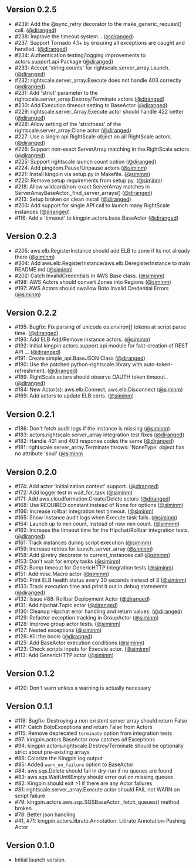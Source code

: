 ## Version 0.2.5
 * #239: Add the @sync_retry decorator to the make_generic_request() call. ([@diranged])
 * #238: Improve the timeout system... ([@diranged])
 * #237: Support Tornado 4.1+ by ensuring all exceptions are caught and handled. ([@diranged])
 * #234: Authentication testing/logging improvements to actors.support.api Package ([@diranged])
 * #233: Accept 'string counts' for rightscale.server_array.Launch. ([@diranged])
 * #232: rightscale.server_array.Execute does not handle 403 correctly ([@diranged])
 * #231: Add 'strict' parameter to the rightscale.server_array.Destroy/Terminate actors ([@diranged])
 * #230: Add Execution timeout setting to BaseActor ([@diranged])
 * #229: rightscale.server_Array.Execute actor should handle 422 better ([@diranged])
 * #228: Allow setting of the 'strictness' of the rightscale.server_array.Clone actor ([@diranged])
 * #227: Use a single api.RightScale object on all RightScale actors. ([@diranged])
 * #226: Support non-exact ServerArray matching in the RightScale actors ([@diranged])
 * #225: Support rightscale launch count option ([@diranged])
 * #224: Add pingdom.Pause/Unpause actors ([@siminm])
 * #221: Install kingpin via setup.py in Makefile. ([@siminm])
 * #220: Remove setup requirements from setup.py. ([@siminm])
 * #218: Allow wildcard/non-exact ServerArray matches in ServerArrayBaseActor._find_server_arrays() ([@diranged])
 * #213: Setup broken on clean install ([@diranged])
 * #203: Add support for single API call to launch many RightScale instances ([@diranged])
 * #116: Add a 'timeout' to kingpin.actors.base.BaseActor ([@diranged])

## Version 0.2.3
 * #205: aws.elb.RegisterInstance should add ELB to zone if its not already there ([@siminm])
 * #204: Add aws.elb.RegisterInstance/aws.elb.DeregisterInstance to main README.md ([@siminm])
 * #202: Catch InvalidCredentials in AWS Base class. ([@siminm])
 * #198: AWS Actors should convert Zones into Regions ([@siminm])
 * #197: AWS Actors should swallow Boto Invalid Credential Errors ([@siminm])

## Version 0.2.2
 * #195: Bugfix: Fix parsing of unicode os.environ[] tokens at script parse time. ([@diranged])
 * #193: Add ELB Add/Remove instance actors. ([@siminm])
 * #192: Initial kingpin.actors.support.api module for fast-creation of REST API ... ([@diranged])
 * #191: Create simple_api.BaseJSON Class ([@diranged])
 * #190: Use the patched python-rightscale library with auto-token-refreshment. ([@diranged])
 * #189: RightScale actors should observe OAUTH token timeout.. ([@diranged])
 * #184: New Actor(s): aws.elb.Connect, aws.elb.Disconnect ([@siminm])
 * #169: Add actors to update ELB certs. ([@siminm])

## Version 0.2.1
 * #186: Don't fetch audit logs if the instance is missing ([@siminm])
 * #183: actors.rightscale.server_array integration test fixes ([@diranged])
 * #182: Handle 401 and 403 response codes the same ([@diranged])
 * #181: rightscale.server_array.Terminate throws: 'NoneType' object has no attribute 'soul' ([@siminm]

## Version 0.2.0
 * #174: Add actor 'initialization context' support. ([@diranged])
 * #172: Add logger test in wait_for_task ([@siminm])
 * #171: Add aws.cloudformation.Create/Delete actors ([@diranged])
 * #168: Use REQUIRED constant instead of None for options ([@siminm])
 * #166: Increase rollbar integration test timeout. ([@siminm])
 * #165: Show instance audit logs when Execute task fails. ([@siminm])
 * #164: Launch up to min count, instead of new min count. ([@siminm])
 * #162: Increase the timeout time for the Hipchat/Rollbar integration tests. ([@diranged])
 * #161: Track instances during script execution ([@siminm])
 * #159: Increase retries for launch_server_array ([@siminm])
 * #158: Add @retry decorator to current_instances call ([@siminm])
 * #153: Don't wait for empty tasks ([@siminm])
 * #152: Bump timeout for GenericHTTP Integration tests ([@siminm])
 * #151: Add misc.Macro actor ([@siminm])
 * #150: Print ELB health status every 30 seconds instead of 3 ([@siminm])
 * #133: Track execution time and print it out in debug statements. ([@diranged])
 * #132: Issue #88: Rollbar Deployment Actor ([@diranged])
 * #131: Add hipchat.Topic actor ([@diranged])
 * #130: Cleanup Hipchat error handling and return values. ([@diranged])
 * #129: Refactor exception tracking in GroupActor ([@siminm])
 * #128: Improve group actor tests. ([@siminm])
 * #127: Nested exceptions ([@siminm])
 * #126: Kill the bools ([@diranged])
 * #125: Add BaseActor execution conditions ([@siminm])
 * #123: Check scripts inputs for Execute actor. ([@siminm])
 * #113: Add GenericHTTP actor ([@siminm])

## Version 0.1.2
  * #120: Don't warn unless a warning is actually necessary

## Version 0.1.1
 * #118: Bugfix: Destroying a non existent server array should return False
 * #117: Catch BotoExceptions and return False from Actors
 * #115: Remove deprecated `terminate` option from integration tests
 * #97: kingpin.actors.BaseActor now catches *all* Exceptions
 * #94: kingpin.actors.rightscale.Destroy/Terminate should be optionally strict about pre-existing arrays
 * #86: Colorize the Kingpin log output
 * #85: Added `warn_on_failure` option to BaseActor
 * #84: aws.sqs.Delete should fail in dry-run if no queues are found
 * #83: aws.sqs.WaitUntilEmpty should error out on missing queues
 * #82: Kingpin should exit >1 if there are any Actor failures
 * #81: rightscale.server_array.Execute actor should FAIL not WARN on script failure
 * #79: kingpin.actors.aws.sqs.SQSBaseActor._fetch_queues() method broken
 * #78: Better json handling
 * #41, #71: kingpin.actors.librato.Annotation: Librato Annotation-Pushing Actor

## Version 0.1.0
  * Initial launch version.

[@diranged]: https://github.com/diranged
[@siminm]: https://github.com/siminm
[@cmclaughlin]: https://github.com/cmclaughlin

